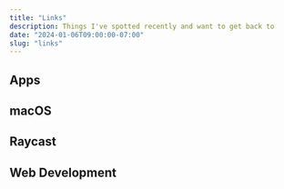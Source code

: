 ```yaml
---
title: "Links"
description: Things I've spotted recently and want to get back to
date: "2024-01-06T09:00:00-07:00"
slug: "links"
---
```


## Apps

## macOS

## Raycast

## Web Development

